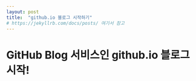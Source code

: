 ```yaml
---
layout: post
title:  "github.io 블로그 시작하기"
# https://jekyllrb.com/docs/posts/ 여기서 참고
---
```


# GitHub Blog 서비스인 github.io 블로그 시작!
